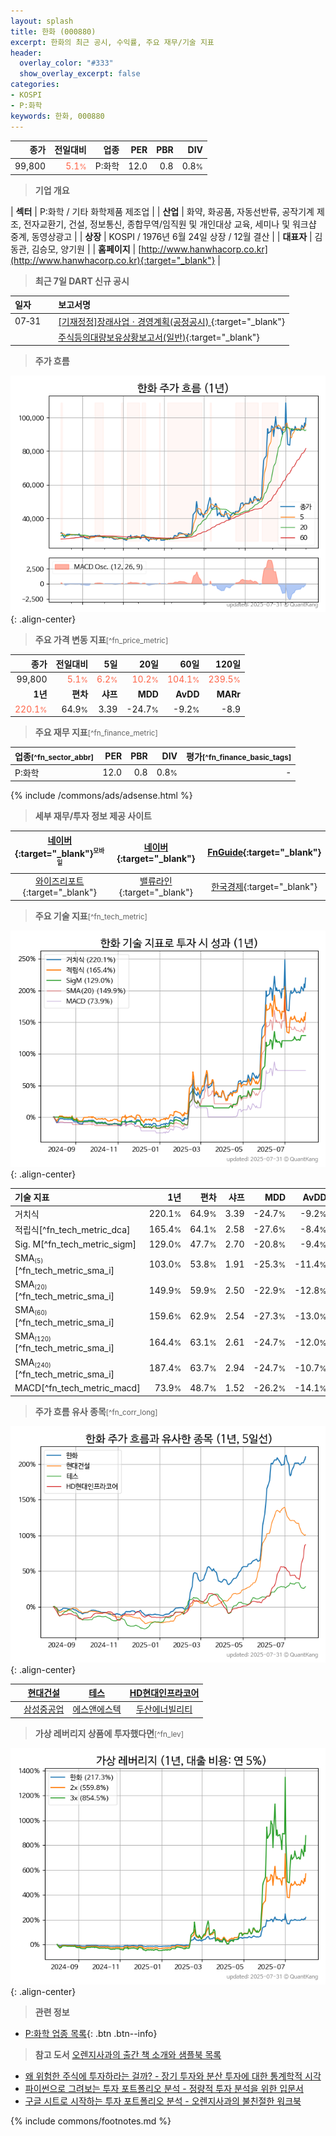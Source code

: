 ```yaml
---
layout: splash
title: 한화 (000880)
excerpt: 한화의 최근 공시, 수익률, 주요 재무/기술 지표
header:
  overlay_color: "#333"
  show_overlay_excerpt: false
categories:
- KOSPI
- P:화학
keywords: 한화, 000880
---
```


| **종가** | **전일대비** | **업종** | **PER** | **PBR** | **DIV** |
| -------: | -----------: | -------: | ------: | ------: | ------: |
| 99,800 | <span style="color: tomato">5.1<small>%</small></span> | P:화학 | 12.0 | 0.8 | 0.8<small>%</small> |

<!-- more -->


> **기업 개요**<a id="company"></a>

| <span style="white-space:nowrap;">**섹터**</span> | P:화학 / 기타 화학제품 제조업 |
| <span style="white-space:nowrap;">**산업**</span> | 화약, 화공품, 자동선반류, 공작기계 제조, 전자교환기, 건설, 정보통신, 종합무역/임직원 및 개인대상 교육, 세미나 및 워크샵 중계, 동영상광고 |
| <span style="white-space:nowrap;">**상장**</span> | KOSPI / 1976년 6월 24일 상장 / 12월 결산 |
| <span style="white-space:nowrap;">**대표자**</span> | 김동관, 김승모, 양기원 |
| <span style="white-space:nowrap;">**홈페이지**</span> | [http://www.hanwhacorp.co.kr](http://www.hanwhacorp.co.kr){:target="_blank"} |


> **최근 7일 DART 신규 공시**<a id="dart"></a>

| **일자** |      | **보고서명** |
| :------- | :--- | :----------- |
| 07&#x2011;31 | | [[기재정정]장래사업ㆍ경영계획(공정공시)              ](https://dart.fss.or.kr/dsaf001/main.do?rcpNo=20250731800662){:target="_blank"} |
|  | | [주식등의대량보유상황보고서(일반)](https://dart.fss.or.kr/dsaf001/main.do?rcpNo=20250731000427){:target="_blank"} |


> **주가 흐름**<a id="price"></a>

![000880](/stock/images/000880.png){: .align-center}


> **주요 가격 변동 지표**<small>[^fn_price_metric]</small>

| **종가** | **전일대비** | **5일** | **20일** | **60일** | **120일** |
| -------: | -----------: | ------: | -------: | -------: | --------: |
| 99,800 | <span style="color: tomato">5.1<small>%</small></span> | <span style="color: tomato">6.2<small>%</small></span> | <span style="color: tomato">10.2<small>%</small></span> | <span style="color: tomato">104.1<small>%</small></span> | <span style="color: tomato">239.5<small>%</small></span> |
| **1년** | **편차** | **샤프** | **MDD** | **AvDD** | **MARr** |
| <span style="color: tomato">220.1<small>%</small></span> | 64.9<small>%</small> | 3.39 | -24.7<small>%</small> | -9.2<small>%</small> | -8.9 |


> **주요 재무 지표**<small>[^fn_finance_metric]</small>

| **업종**<small>[^fn_sector_abbr]</small> | **PER** | **PBR** | **DIV** | **평가**<small>[^fn_finance_basic_tags]</small> |
| :--------------------------------------- | ------: | ------: | ------: | ----------------------------------------------: |
| P:화학 | 12.0 | 0.8 | 0.8<small>%</small> | - |



{% include /commons/ads/adsense.html %}

> **세부 재무/투자 정보 제공 사이트**

| [네이버](https://m.stock.naver.com/domestic/stock/000880/finance/summary){:target="_blank"}<sup><small>모바일</small></sup> | [네이버](https://finance.naver.com/item/coinfo.naver?code=000880){:target="_blank"} | [FnGuide](https://comp.fnguide.com/SVO2/ASP/SVD_Invest.asp?gicode=A000880&MenuYn=Y){:target="_blank"} |
| :---: | :---: | :---: |
| [와이즈리포트](https://comp.wisereport.co.kr/company/c1040001.aspx?cmp_cd=000880){:target="_blank"} | [밸류라인](https://www.valueline.co.kr/finance/summary/000880){:target="_blank"} | [한국경제](https://markets.hankyung.com/stock/000880/financial-summary){:target="_blank"} |


> **주요 기술 지표**<small>[^fn_tech_metric]</small>


![000880](/stock/images/000880_tech.png){: .align-center}

| **기술 지표** | **1년** | **편차** | **샤프** | **MDD** | **AvDD** |
| :------------ | ------: | -----------: | -------: | ------: | -------: |
| 거치식 | 220.1<small>%</small> | 64.9<small>%</small> | 3.39 | -24.7<small>%</small> | -9.2<small>%</small> |
| 적립식[^fn_tech_metric_dca] | 165.4<small>%</small> | 64.1<small>%</small> | 2.58 | -27.6<small>%</small> | -8.4<small>%</small> |
| Sig. M[^fn_tech_metric_sigm] | 129.0<small>%</small> | 47.7<small>%</small> | 2.70 | -20.8<small>%</small> | -9.4<small>%</small> |
| SMA<small><sub>(5)</sub></small>[^fn_tech_metric_sma_i] | 103.0<small>%</small> | 53.8<small>%</small> | 1.91 | -25.3<small>%</small> | -11.4<small>%</small> |
| SMA<small><sub>(20)</sub></small>[^fn_tech_metric_sma_i] | 149.9<small>%</small> | 59.9<small>%</small> | 2.50 | -22.9<small>%</small> | -12.8<small>%</small> |
| SMA<small><sub>(60)</sub></small>[^fn_tech_metric_sma_i] | 159.6<small>%</small> | 62.9<small>%</small> | 2.54 | -27.3<small>%</small> | -13.0<small>%</small> |
| SMA<small><sub>(120)</sub></small>[^fn_tech_metric_sma_i] | 164.4<small>%</small> | 63.1<small>%</small> | 2.61 | -24.7<small>%</small> | -12.0<small>%</small> |
| SMA<small><sub>(240)</sub></small>[^fn_tech_metric_sma_i] | 187.4<small>%</small> | 63.7<small>%</small> | 2.94 | -24.7<small>%</small> | -10.7<small>%</small> |
| MACD[^fn_tech_metric_macd] | 73.9<small>%</small> | 48.7<small>%</small> | 1.52 | -26.2<small>%</small> | -14.1<small>%</small> |


> **주가 흐름 유사 종목**<a id="corr"></a><small>[^fn_corr_long]</small>

![000880](/stock/images/000880_corr.png){: .align-center}

|       | [현대건설](/000720/) | [테스](/095610/) | [HD현대인프라코어](/042670/) |
| :---: | :------------------------------------: | :------------------------------------: | :------------------------------------: |
|       | [삼성중공업](/010140/) | [에스앤에스텍](/101490/) | [두산에너빌리티](/034020/) |


> **가상 레버리지 상품에 투자했다면**<a id="2x"></a><small>[^fn_lev]</small>

![000880](/stock/images/000880_2x.png){: .align-center}


> **관련 정보**

- [P:화학 업종 목록](/stats/sector/kospi_업종_화학_종목/){: .btn .btn--info}

> **참고 도서** [오렌지사과의 출간 책 소개와 샘플북 목록](https://kongdori.tistory.com/691)

- [왜 위험한 주식에 투자하라는 걸까? - 장기 투자와 분산 투자에 대한 통계학적 시각](https://kongdori.tistory.com/421)
- [파이썬으로 그려보는 투자 포트폴리오 분석  - 정량적 투자 분석을 위한 입문서](https://kongdori.tistory.com/643)
- [구글 시트로 시작하는 투자 포트폴리오 분석 - 오렌지사과의 불친절한 워크북](https://kongdori.tistory.com/449)


{% include commons/footnotes.md %}